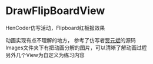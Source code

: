 # DrawFlipBoardView
HenCoder仿写活动，Flipboard红板报效果  

动画实现有点不理解的地方， 参考了仿写者[贾元斌](https://github.com/sunnyxibei)的源码  
Images文件夹下有把动画分解的图片，可以清晰了解动画过程  
另外几个View为自定义为练习内容
